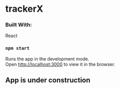 # trackerX

### Built With:
React


### `npm start`

Runs the app in the development mode.<br />
Open [http://localhost:3000](http://localhost:3000) to view it in the browser.


## App is under construction
